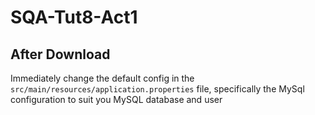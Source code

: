 # SQA-Tut8-Act1

## After Download

Immediately change the default config in the
`src/main/resources/application.properties` file, specifically the MySql
configuration to suit you MySQL database and user
